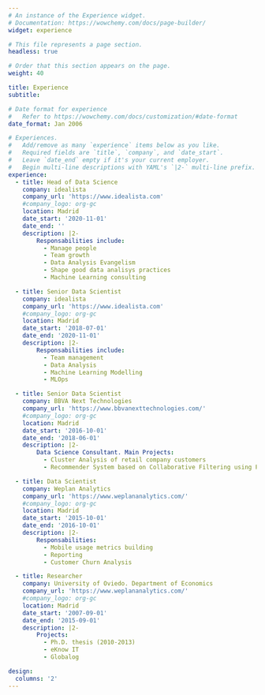 ```yaml
---
# An instance of the Experience widget.
# Documentation: https://wowchemy.com/docs/page-builder/
widget: experience

# This file represents a page section.
headless: true

# Order that this section appears on the page.
weight: 40

title: Experience
subtitle:

# Date format for experience
#   Refer to https://wowchemy.com/docs/customization/#date-format
date_format: Jan 2006

# Experiences.
#   Add/remove as many `experience` items below as you like.
#   Required fields are `title`, `company`, and `date_start`.
#   Leave `date_end` empty if it's your current employer.
#   Begin multi-line descriptions with YAML's `|2-` multi-line prefix.
experience:
  - title: Head of Data Science
    company: idealista
    company_url: 'https://www.idealista.com'
    #company_logo: org-gc
    location: Madrid
    date_start: '2020-11-01'
    date_end: ''
    description: |2-
        Responsabilities include:
          - Manage people
          - Team growth
          - Data Analysis Evangelism
          - Shape good data analisys practices
          - Machine Learning consulting

  - title: Senior Data Scientist
    company: idealista
    company_url: 'https://www.idealista.com'
    #company_logo: org-gc
    location: Madrid
    date_start: '2018-07-01'
    date_end: '2020-11-01'
    description: |2-
        Responsabilities include:
          - Team management
          - Data Analysis
          - Machine Learning Modelling
          - MLOps

  - title: Senior Data Scientist
    company: BBVA Next Technologies
    company_url: 'https://www.bbvanexttechnologies.com/'
    #company_logo: org-gc
    location: Madrid
    date_start: '2016-10-01'
    date_end: '2018-06-01'
    description: |2-
        Data Science Consultant. Main Projects:
          - Cluster Analysis of retail company customers
          - Recommender System based on Collaborative Filtering using Pytorch on GPUs

  - title: Data Scientist
    company: Weplan Analytics
    company_url: 'https://www.weplananalytics.com/'
    #company_logo: org-gc
    location: Madrid
    date_start: '2015-10-01'
    date_end: '2016-10-01'
    description: |2-
        Responsabilities:
          - Mobile usage metrics building
          - Reporting
          - Customer Churn Analysis

  - title: Researcher
    company: University of Oviedo. Department of Economics
    company_url: 'https://www.weplananalytics.com/'
    #company_logo: org-gc
    location: Madrid
    date_start: '2007-09-01'
    date_end: '2015-09-01'
    description: |2-
        Projects:
          - Ph.D. thesis (2010-2013)
          - eKnow IT
          - Globalog

design:
  columns: '2'
---
```

